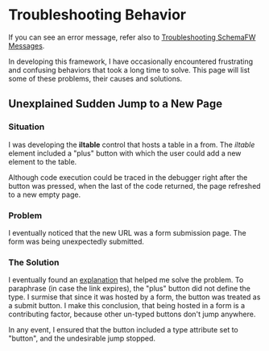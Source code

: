 # Troubleshooting Behavior

If you can see an error message, refer also to [Troubleshooting SchemaFW Messages](Troubleshooting.md).

In developing this framework, I have occasionally encountered frustrating and
confusing behaviors that took a long time to solve.  This page will list some of these
problems, their causes and solutions.

## Unexplained Sudden Jump to a New Page

### Situation

I was developing the **iltable** control that hosts a table in a from.  The
*iltable* element included a "plus" button with which the user could add a new element
to the table.

Although code execution could be traced in the debugger right after the button
was pressed, when the last of the code returned, the page refreshed to a new empty
page.

### Problem

I eventually noticed that the new URL was a form submission page.  The form was
being unexpectedly submitted.

### The Solution

I eventually found an [explanation](https://stackoverflow.com/questions/11893573/what-triggers-an-html-form-to-submit)
that helped me solve the problem.  To paraphrase (in case the link expires), the
"plus" button did not define the type.  I surmise that since it was hosted by a form,
the button was treated as a submit button.  I make this conclusion, that being hosted
in a form is a contributing factor, because other un-typed buttons don't jump anywhere.

In any event, I ensured that the button included a type attribute set to "button",
and the undesirable jump stopped.

